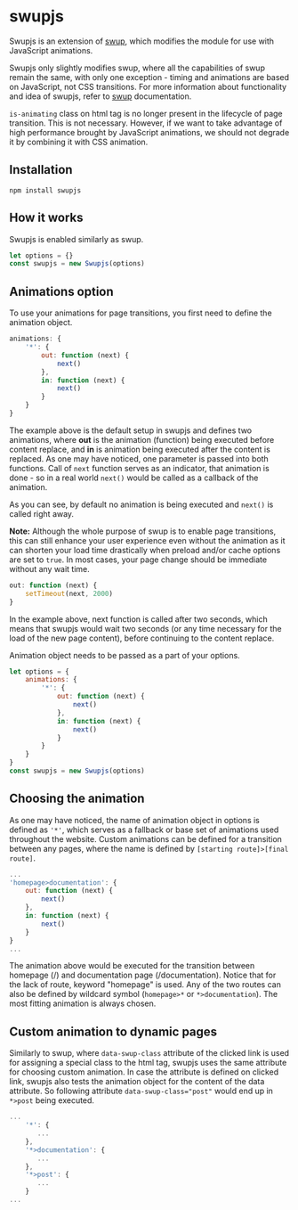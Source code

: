 # swupjs
Swupjs is an extension of [swup](https://github.com/gmrchk/swup), which modifies the module for use with JavaScript animations.

Swupjs only slightly modifies swup, where all the capabilities of swup remain the same, with only one exception - timing and animations are based on JavaScript, not CSS transitions. 
For more information about functionality and idea of swupjs, refer to [swup](https://github.com/gmrchk/swup) documentation.

`is-animating` class on html tag is no longer present in the lifecycle of page transition. 
This is not necessary. However, if we want to take advantage of high performance brought by JavaScript animations, we should not degrade it by combining it with CSS animation.

## Installation
```shell
npm install swupjs
```

## How it works
Swupjs is enabled similarly as swup.
```javascript
let options = {}
const swupjs = new Swupjs(options)
```

## Animations option
To use your animations for page transitions, you first need to define the animation object.

```javascript
animations: {
    '*': {
        out: function (next) {
            next()
        },
        in: function (next) {
            next()
        }
    }
}
```

The example above is the default setup in swupjs and defines two animations, where **out** is the animation (function) being executed before content replace, and **in** is animation being executed after the content is replaced.
As one may have noticed, one parameter is passed into both functions. Call of `next` function serves as an indicator, that animation is done - so in a real world `next()` would be called as a callback of the animation. 

As you can see, by default no animation is being executed and `next()` is called right away. 

**Note:** Although the whole purpose of swup is to enable page transitions, this can still enhance your user experience even without the animation as it can shorten your load time drastically when preload and/or cache options are set to `true`. In most cases, your page change should be immediate without any wait time.

```javascript
out: function (next) {
    setTimeout(next, 2000)
}
```
In the example above, next function is called after two seconds, which means that swupjs would wait two seconds (or any time necessary for the load of the new page content), before continuing to the content replace.

Animation object needs to be passed as a part of your options.

```javascript
let options = {
    animations: {
        '*': {
            out: function (next) {
                next()
            },
            in: function (next) {
                next()
            }
        }
    }
}
const swupjs = new Swupjs(options)
```

## Choosing the animation 
As one may have noticed, the name of animation object in options is defined as `'*'`, which serves as a fallback or base set of animations used throughout the website. 
Custom animations can be defined for a transition between any pages, where the name is defined by `[starting route]>[final route]`. 

```javascript
...
'homepage>documentation': {
    out: function (next) {
        next()
    },
    in: function (next) {
        next()
    }
}
...
```

The animation above would be executed for the transition between homepage (/) and documentation page (/documentation). Notice that for the lack of route, keyword "homepage" is used. 
Any of the two routes can also be defined by wildcard symbol (`homepage>*` or `*>documentation`). 
The most fitting animation is always chosen. 

## Custom animation to dynamic pages
Similarly to swup, where `data-swup-class` attribute of the clicked link is used for assigning a special class to the html tag, swupjs uses the same attribute for choosing custom animation.
In case the attribute is defined on clicked link, swupjs also tests the animation object for the content of the data attribute.
So following attribute `data-swup-class="post"` would end up in `*>post` being executed.

```javascript
...
    '*': {
       ...
    },
    '*>documentation': {
       ...
    },
    '*>post': {
       ...
    }
...
```



